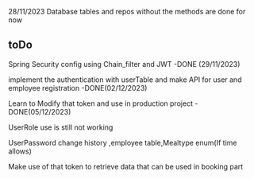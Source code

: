 28/11/2023
Database tables and repos without the methods are done for now

toDo
-
Spring Security config using Chain_filter and JWT -DONE (29/11/2023)

implement the authentication with userTable and 
make API for user and employee registration -DONE(02/12/2023)

Learn to Modify that token and use in production project -DONE(05/12/2023)

UserRole use is still not working

UserPassword change history ,employee table,Mealtype enum(If time allows)

Make use of that token to retrieve data that can be used in booking part